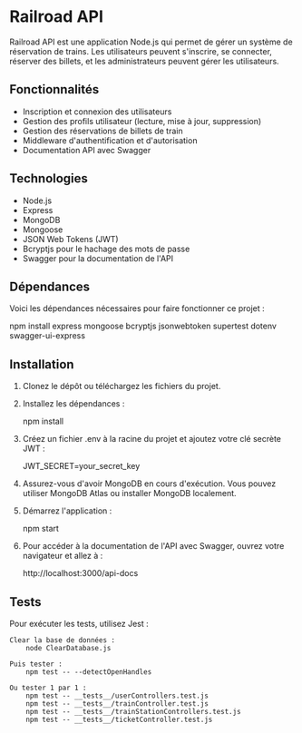 # Railroad API

Railroad API est une application Node.js qui permet de gérer un système de réservation de trains. Les utilisateurs peuvent s'inscrire, se connecter, réserver des billets, et les administrateurs peuvent gérer les utilisateurs.

## Fonctionnalités

- Inscription et connexion des utilisateurs
- Gestion des profils utilisateur (lecture, mise à jour, suppression)
- Gestion des réservations de billets de train
- Middleware d'authentification et d'autorisation
- Documentation API avec Swagger

## Technologies

- Node.js
- Express
- MongoDB
- Mongoose
- JSON Web Tokens (JWT)
- Bcryptjs pour le hachage des mots de passe
- Swagger pour la documentation de l'API

## Dépendances

Voici les dépendances nécessaires pour faire fonctionner ce projet :

npm install express mongoose bcryptjs jsonwebtoken supertest dotenv swagger-ui-express

## Installation

1. Clonez le dépôt ou téléchargez les fichiers du projet.

2. Installez les dépendances :

    npm install

3. Créez un fichier .env à la racine du projet et ajoutez votre clé secrète JWT :

    JWT_SECRET=your_secret_key

4. Assurez-vous d'avoir MongoDB en cours d'exécution. Vous pouvez utiliser MongoDB Atlas ou installer MongoDB localement.

5. Démarrez l'application :

    npm start

6. Pour accéder à la documentation de l'API avec Swagger, ouvrez votre navigateur et allez à :

    http://localhost:3000/api-docs

## Tests

Pour exécuter les tests, utilisez Jest :

    Clear la base de données : 
        node ClearDatabase.js   
    
    Puis tester : 
        npm test -- --detectOpenHandles

    Ou tester 1 par 1 : 
        npm test -- __tests__/userControllers.test.js
        npm test -- __tests__/trainController.test.js
        npm test -- __tests__/trainStationControllers.test.js    
        npm test -- __tests__/ticketController.test.js            



